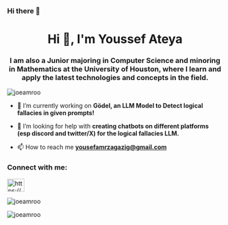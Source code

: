 ### Hi there 👋

<h1 align="center">Hi 👋, I'm Youssef Ateya</h1>
<h3 align="center">I am also a Junior majoring in Computer Science and minoring in Mathematics at the University of Houston, where I learn and apply the latest technologies and concepts in the field.</h3>

<p align="left"> <img src="https://komarev.com/ghpvc/?username=joeamroo&label=Profile%20views&color=0e75b6&style=flat" alt="joeamroo" /> </p>

- 🔭 I’m currently working on **Gödel, an LLM Model to Detect logical fallacies in given prompts!**

- 🤝 I’m looking for help with **creating chatbots on different platforms (esp discord and twitter/X) for the logical fallacies LLM.**

- 📫 How to reach me **yousefamrzagazig@gmail.com**

<h3 align="left">Connect with me:</h3>
<p align="left">
<a href="https://linkedin.com/in/https://www.linkedin.com/in/youssef-ateya" target="blank"><img align="center" src="https://raw.githubusercontent.com/rahuldkjain/github-profile-readme-generator/master/src/images/icons/Social/linked-in-alt.svg" alt="https://www.linkedin.com/in/youssef-ateya" height="30" width="40" /></a>
</p>


<p><img align="center" src="https://github-readme-stats.vercel.app/api/top-langs?username=joeamroo&show_icons=true&locale=en&layout=compact" alt="joeamroo" /></p>

<p><img align="center" src="https://github-readme-streak-stats.herokuapp.com/?user=joeamroo&" alt="joeamroo" /></p>
